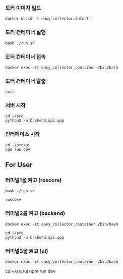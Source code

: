 ### 도커 이미지 빌드

```
docker build -t easy-collector:latest .
```

### 도커 컨테이너 실행

```
bash ./run.sh
```


### 도터 컨테이너 접속

```
docker exec -it easy_collector_container /bin/bash
```


### 도터 컨테이너 탈출

```
exit
```


### 서버 시작
```
cd ~/src
python3 -m backend.api.app
```


### 인터페이스 시작
```
cd ~/src/ui
npm run dev
```


## For User
### 터미널1을 켜고 (roscore)
```
bash ./run.sh
```
```
roscore
```

### 터미널2를 켜고 (backend)
```
docker exec -it easy_collector_container /bin/bash
```
```
cd ~/src
python3 -m backend.api.app
```

### 터미널3을 켜고 (ui)
```
docker exec -it easy_collector_container /bin/bash
```
cd ~/src/ui
npm run dev
```



